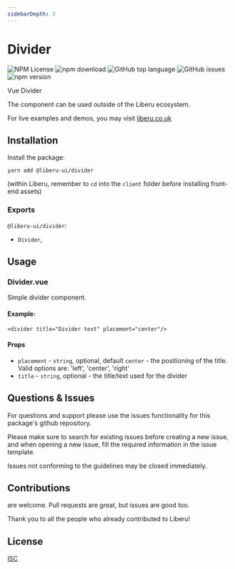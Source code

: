 ```yaml
---
sidebarDepth: 3
---
```


# Divider

![NPM License](https://img.shields.io/npm/l/@liberu-ui/divider.svg)
![npm download](https://img.shields.io/npm/dm/@liberu-ui/divider.svg)
![GitHub top language](https://img.shields.io/github/languages/top/liberu-ui/divider.svg)
![GitHub issues](https://img.shields.io/github/issues/liberu-ui/divider.svg)
![npm version](https://img.shields.io/npm/v/@liberu-ui/divider.svg)

Vue Divider

The component can be used outside of the Liberu ecosystem.

For live examples and demos, you may visit [liberu.co.uk](https://www.liberu.co.uk)

## Installation

Install the package:
```
yarn add @liberu-ui/divider
```

(within Liberu, remember to `cd` into the `client` folder before installing front-end assets)

### Exports

`@liberu-ui/divider`:
- `Divider`,

## Usage

### Divider.vue

Simple divider component.

#### Example:
```vue
<divider title="Divider text" placement="center"/>
```

#### Props
- `placement` - `string`, optional, default `center` - the positioning of the title. Valid options are: 'left', 'center', 'right'
- `title` - `string`, optional - the title/text used for the divider

## Questions & Issues

For questions and support please use the issues functionality
for this package's github repository.

Please make sure to search for existing issues before creating a new issue,
and when opening a new issue, fill the required information in the issue template.

Issues not conforming to the guidelines may be closed immediately.

## Contributions

are welcome. Pull requests are great, but issues are good too.

Thank you to all the people who already contributed to Liberu!

## License

[ISC](https://opliberuurce.org/licenses/ISC)
